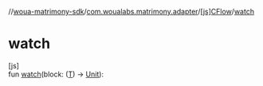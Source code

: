 //[woua-matrimony-sdk](../../../index.md)/[com.woualabs.matrimony.adapter](../index.md)/[[js]CFlow](index.md)/[watch](watch.md)

# watch

[js]\
fun [watch](watch.md)(block: ([T](index.md)) -> [Unit](https://kotlinlang.org/api/latest/jvm/stdlib/kotlin/-unit/index.html)): <ERROR CLASS>
